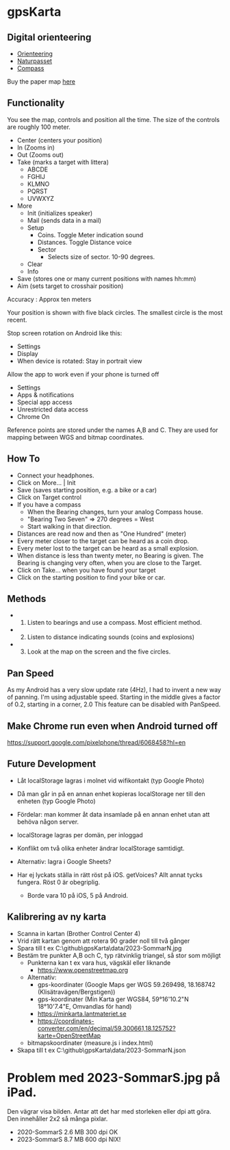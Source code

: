 # gpsKarta

## Digital orienteering

* [Orienteering](https://en.wikipedia.org/wiki/Orienteering)
* [Naturpasset](https://www.facebook.com/Naturpasset.Nackareservatet)
* [Compass](https://en.wikipedia.org/wiki/Compass)

Buy the paper map [here](https://www.skogsluffarna.se/borja-orientera/naturpasset)

## Functionality

You see the map, controls and position all the time.
The size of the controls are roughly 100 meter.

* Center (centers your position)
* In (Zooms in)
* Out (Zooms out)
* Take (marks a target with littera)
	* ABCDE
	* FGHIJ
	* KLMNO
	* PQRST
	* UVWXYZ
* More	
	* Init (initializes speaker)
	* Mail (sends data in a mail)
	* Setup
		* Coins. Toggle Meter indication sound
		* Distances. Toggle Distance voice
		* Sector
			* Selects size of sector. 10-90 degrees.
	* Clear
	* Info
* Save (stores one or many current positions with names hh:mm)
* Aim (sets target to crosshair position)

Accuracy : Approx ten meters

Your position is shown with five black circles. The smallest circle is the most recent.

Stop screen rotation on Android like this:
* Settings
* Display
* When device is rotated: Stay in portrait view

Allow the app to work even if your phone is turned off
* Settings
* Apps & notifications
* Special app access
* Unrestricted data access
* Chrome On

Reference points are stored under the names A,B and C. They are used for mapping between WGS and bitmap coordinates.

## How To

* Connect your headphones.
* Click on More... | Init
* Save (saves starting position, e.g. a bike or a car)
* Click on Target control
* If you have a compass
	* When the Bearing changes, turn your analog Compass house.
	* "Bearing Two Seven" => 270 degrees = West
	* Start walking in that direction.
* Distances are read now and then as "One Hundred" (meter)
* Every meter closer to the target can be heard as a coin drop.
* Every meter lost to the target can be heard as a small explosion.
* When distance is less than twenty meter, no Bearing is given. The Bearing is changing very often, when you are close to the Target.
* Click on Take... when you have found your target
* Click on the starting position to find your bike or car.

## Methods

* 1. Listen to bearings and use a compass. Most efficient method.
* 2. Listen to distance indicating sounds (coins and explosions)
* 3. Look at the map on the screen and the five circles.

## Pan Speed

As my Android has a very slow update rate (4Hz), I had to invent a new way of panning.
I'm using adjustable speed. Starting in the middle gives a factor of 0.2, starting in a corner, 2.0
This feature can be disabled with PanSpeed.

## Make Chrome run even when Android turned off
https://support.google.com/pixelphone/thread/6068458?hl=en

## Future Development

* Låt localStorage lagras i molnet vid wifikontakt (typ Google Photo)
* Då man går in på en annan enhet kopieras localStorage ner till den enheten (typ Google Photo)
* Fördelar: man kommer åt data insamlade på en annan enhet utan att behöva någon server.
* localStorage lagras per domän, per inloggad
* Konflikt om två olika enheter ändrar localStorage samtidigt.
* Alternativ: lagra i Google Sheets?

* Har ej lyckats ställa in rätt röst på iOS. getVoices? Allt annat tycks fungera. Röst 0 är obegriplig. 
  * Borde vara 10 på iOS, 5 på Android.

## Kalibrering av ny karta

* Scanna in kartan (Brother Control Center 4)
* Vrid rätt kartan genom att rotera 90 grader noll till två gånger
* Spara till t ex C:\github\gpsKarta\data/2023-SommarN.jpg
* Bestäm tre punkter A,B och C, typ rätvinklig triangel, så stor som möjligt
	* Punkterna kan t ex vara hus, vägskäl eller liknande
		* https://www.openstreetmap.org
	* Alternativ:
		* gps-koordinater (Google Maps ger WGS  59.269498,   18.168742 (Klisätravägen/Bergstigen))
		* gps-koordinater (Min Karta ger WGS84, 59°16'10.2"N 18°10'7.4"E, Omvandlas för hand)
		* https://minkarta.lantmateriet.se
		* https://coordinates-converter.com/en/decimal/59.300661,18.125752?karte=OpenStreetMap
	* bitmapskoordinater (measure.js i index.html)
* Skapa till t ex C:\github\gpsKarta\data/2023-SommarN.json

# Problem med 2023-SommarS.jpg på iPad.

Den vägrar visa bilden. Antar att det har med storleken eller dpi att göra.
Den innehåller 2x2 så många pixlar.

* 2020-SommarS 2.6 MB 300 dpi OK
* 2023-SommarS 8.7 MB 600 dpi NIX!
